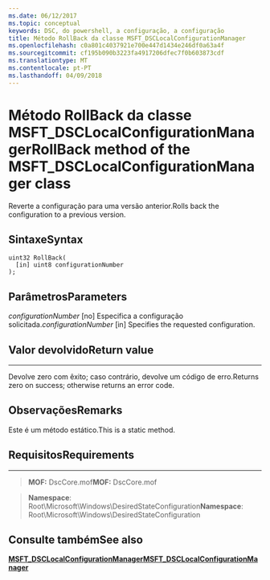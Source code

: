 ```yaml
---
ms.date: 06/12/2017
ms.topic: conceptual
keywords: DSC, do powershell, a configuração, a configuração
title: Método RollBack da classe MSFT_DSCLocalConfigurationManager
ms.openlocfilehash: c0a801c4037921e700e447d1434e246df0a63a4f
ms.sourcegitcommit: cf195b090b3223fa4917206dfec7f0b603873cdf
ms.translationtype: MT
ms.contentlocale: pt-PT
ms.lasthandoff: 04/09/2018
---
```

# <a name="rollback-method-of-the-msftdsclocalconfigurationmanager-class"></a><span data-ttu-id="01e30-103">Método RollBack da classe MSFT_DSCLocalConfigurationManager</span><span class="sxs-lookup"><span data-stu-id="01e30-103">RollBack method of the MSFT_DSCLocalConfigurationManager class</span></span>

<span data-ttu-id="01e30-104">Reverte a configuração para uma versão anterior.</span><span class="sxs-lookup"><span data-stu-id="01e30-104">Rolls back the configuration to a previous version.</span></span>

<a name="syntax"></a><span data-ttu-id="01e30-105">Sintaxe</span><span class="sxs-lookup"><span data-stu-id="01e30-105">Syntax</span></span>
------

```mof
uint32 RollBack(
  [in] uint8 configurationNumber
);
```

<a name="parameters"></a><span data-ttu-id="01e30-106">Parâmetros</span><span class="sxs-lookup"><span data-stu-id="01e30-106">Parameters</span></span>
----------

<span data-ttu-id="01e30-107">*configurationNumber* \[no\] Especifica a configuração solicitada.</span><span class="sxs-lookup"><span data-stu-id="01e30-107">*configurationNumber* \[in\] Specifies the requested configuration.</span></span>

## <a name="return-value"></a><span data-ttu-id="01e30-108">Valor devolvido</span><span class="sxs-lookup"><span data-stu-id="01e30-108">Return value</span></span>
------------

<span data-ttu-id="01e30-109">Devolve zero com êxito; caso contrário, devolve um código de erro.</span><span class="sxs-lookup"><span data-stu-id="01e30-109">Returns zero on success; otherwise returns an error code.</span></span>

## <a name="remarks"></a><span data-ttu-id="01e30-110">Observações</span><span class="sxs-lookup"><span data-stu-id="01e30-110">Remarks</span></span>

<span data-ttu-id="01e30-111">Este é um método estático.</span><span class="sxs-lookup"><span data-stu-id="01e30-111">This is a static method.</span></span>

## <a name="requirements"></a><span data-ttu-id="01e30-112">Requisitos</span><span class="sxs-lookup"><span data-stu-id="01e30-112">Requirements</span></span>
------------
><span data-ttu-id="01e30-113">**MOF:** DscCore.mof</span><span class="sxs-lookup"><span data-stu-id="01e30-113">**MOF:** DscCore.mof</span></span>

><span data-ttu-id="01e30-114">**Namespace**: Root\Microsoft\Windows\DesiredStateConfiguration</span><span class="sxs-lookup"><span data-stu-id="01e30-114">**Namespace**: Root\Microsoft\Windows\DesiredStateConfiguration</span></span>


## <a name="see-also"></a><span data-ttu-id="01e30-115">Consulte também</span><span class="sxs-lookup"><span data-stu-id="01e30-115">See also</span></span>


[<span data-ttu-id="01e30-116">**MSFT_DSCLocalConfigurationManager**</span><span class="sxs-lookup"><span data-stu-id="01e30-116">**MSFT_DSCLocalConfigurationManager**</span></span>](msft-dsclocalconfigurationmanager.md)